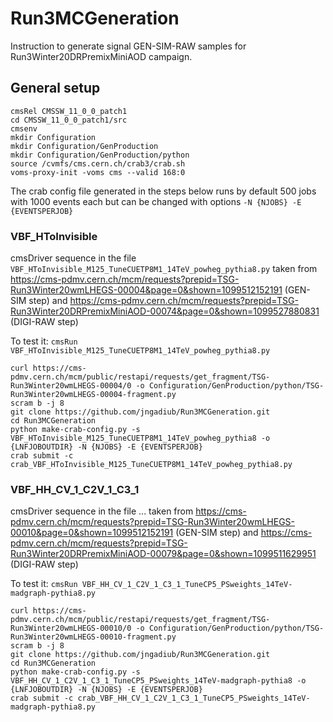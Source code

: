 # Run3MCGeneration

Instruction to generate signal GEN-SIM-RAW samples for Run3Winter20DRPremixMiniAOD campaign.

## General setup

```
cmsRel CMSSW_11_0_0_patch1
cd CMSSW_11_0_0_patch1/src
cmsenv
mkdir Configuration
mkdir Configuration/GenProduction
mkdir Configuration/GenProduction/python
source /cvmfs/cms.cern.ch/crab3/crab.sh
voms-proxy-init -voms cms --valid 168:0
```

The crab config file generated in the steps below runs by default 500 jobs with 1000 events each but can be changed with options `-N {NJOBS} -E {EVENTSPERJOB}`

### VBF_HToInvisible

cmsDriver sequence in the file `VBF_HToInvisible_M125_TuneCUETP8M1_14TeV_powheg_pythia8.py` taken from https://cms-pdmv.cern.ch/mcm/requests?prepid=TSG-Run3Winter20wmLHEGS-00004&page=0&shown=1099512152191 (GEN-SIM step) and https://cms-pdmv.cern.ch/mcm/requests?prepid=TSG-Run3Winter20DRPremixMiniAOD-00074&page=0&shown=1099527880831 (DIGI-RAW step)

To test it: `cmsRun VBF_HToInvisible_M125_TuneCUETP8M1_14TeV_powheg_pythia8.py`

```
curl https://cms-pdmv.cern.ch/mcm/public/restapi/requests/get_fragment/TSG-Run3Winter20wmLHEGS-00004/0 -o Configuration/GenProduction/python/TSG-Run3Winter20wmLHEGS-00004-fragment.py
scram b -j 8
git clone https://github.com/jngadiub/Run3MCGeneration.git
cd Run3MCGeneration
python make-crab-config.py -s VBF_HToInvisible_M125_TuneCUETP8M1_14TeV_powheg_pythia8 -o {LNFJOBOUTDIR} -N {NJOBS} -E {EVENTSPERJOB}
crab submit -c crab_VBF_HToInvisible_M125_TuneCUETP8M1_14TeV_powheg_pythia8.py
```

### VBF_HH_CV_1_C2V_1_C3_1

cmsDriver sequence in the file ... taken from https://cms-pdmv.cern.ch/mcm/requests?prepid=TSG-Run3Winter20wmLHEGS-00010&page=0&shown=1099512152191 (GEN-SIM step) and https://cms-pdmv.cern.ch/mcm/requests?prepid=TSG-Run3Winter20DRPremixMiniAOD-00079&page=0&shown=1099511629951 (DIGI-RAW step)

To test it: `cmsRun VBF_HH_CV_1_C2V_1_C3_1_TuneCP5_PSweights_14TeV-madgraph-pythia8.py`

```
curl https://cms-pdmv.cern.ch/mcm/public/restapi/requests/get_fragment/TSG-Run3Winter20wmLHEGS-00010/0 -o Configuration/GenProduction/python/TSG-Run3Winter20wmLHEGS-00010-fragment.py
scram b -j 8
git clone https://github.com/jngadiub/Run3MCGeneration.git
cd Run3MCGeneration
python make-crab-config.py -s VBF_HH_CV_1_C2V_1_C3_1_TuneCP5_PSweights_14TeV-madgraph-pythia8 -o {LNFJOBOUTDIR} -N {NJOBS} -E {EVENTSPERJOB}
crab submit -c crab_VBF_HH_CV_1_C2V_1_C3_1_TuneCP5_PSweights_14TeV-madgraph-pythia8.py
```
